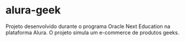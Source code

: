 # alura-geek

Projeto desenvolvido durante o programa Oracle Next Education na plataforma Alura.
O projeto simula um e-commerce de produtos geeks. 
